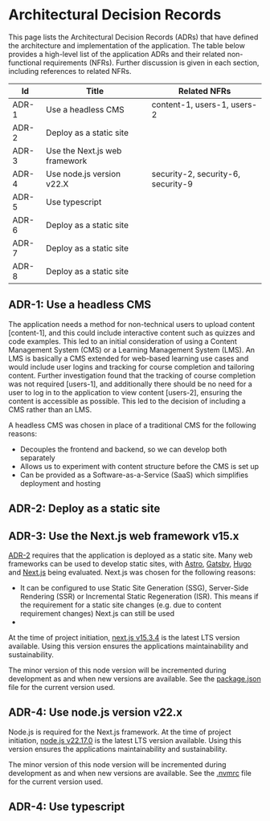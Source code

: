 # Architectural Decision Records

This page lists the Architectural Decision Records (ADRs) that have defined the architecture and implementation of the application. The table below provides a high-level list of the application ADRs and their related non-functional requirements (NFRs). Further discussion is given in each section, including references to related NFRs.

| Id    | Title                         | Related NFRs                       |
| ----- | ----------------------------- | ---------------------------------- |
| ADR-1 | Use a headless CMS            | content-1, users-1, users-2        |
| ADR-2 | Deploy as a static site       |                                    |
| ADR-3 | Use the Next.js web framework |                                    |
| ADR-4 | Use node.js version v22.X     | security-2, security-6, security-9 |
| ADR-5 | Use typescript                |                                    |
| ADR-6 | Deploy as a static site       |                                    |
| ADR-7 | Deploy as a static site       |                                    |
| ADR-8 | Deploy as a static site       |                                    |

## ADR-1: Use a headless CMS

The application needs a method for non-technical users to upload content \[content-1\], and this could include interactive content such as quizzes and code examples. This led to an initial consideration of using a Content Management System (CMS) or a Learning Management System (LMS). An LMS is basically a CMS extended for web-based learning use cases and would include user logins and tracking for course completion and tailoring content. Further investigation found that the tracking of course completion was not required \[users-1\], and additionally there should be no need for a user to log in to the application to view content \[users-2\], ensuring the content is accessible as possible. This led to the decision of including a CMS rather than an LMS.

A headless CMS was chosen in place of a traditional CMS for the following reasons:

- Decouples the frontend and backend, so we can develop both separately
- Allows us to experiment with content structure before the CMS is set up
- Can be provided as a Software-as-a-Service (SaaS) which simplifies deployment and hosting

## ADR-2: Deploy as a static site

## ADR-3: Use the Next.js web framework v15.x

[ADR-2](#adr-2-deploy-as-a-static-site) requires that the application is deployed as a static site. Many web frameworks can be used to develop static sites, with [Astro](https://astro.build/), [Gatsby](https://www.gatsbyjs.com/), [Hugo](https://gohugo.io/) and [Next.js](https://nextjs.org/) being evaluated. Next.js was chosen for the following reasons:

- It can be configured to use Static Site Generation (SSG), Server-Side Rendering (SSR) or Incremental Static Regeneration (ISR). This means if the requirement for a static site changes (e.g. due to content requirement changes) Next.js can still be used
-

At the time of project initiation, [next.js v15.3.4](https://github.com/vercel/next.js/releases/tag/v15.3.4) is the latest LTS version available. Using this version ensures the applications maintainability and sustainability.

The minor version of this node version will be incremented during development as and when new versions are available. See the [package.json](../package.json) file for the current version used.

## ADR-4: Use node.js version v22.x

Node.js is required for the Next.js framework. At the time of project initiation, [node.js v22.17.0](https://nodejs.org/download/release/v22.17.0/) is the latest LTS version available. Using this version ensures the applications maintainability and sustainability.

The minor version of this node version will be incremented during development as and when new versions are available. See the [.nvmrc](../.nvmrc) file for the current version used.

## ADR-4: Use typescript
